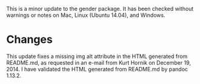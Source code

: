 This is a minor update to the gender package. It has been checked without warnings or notes on Mac, Linux (Ubuntu 14.04), and Windows.

# Changes

This update fixes a missing img alt attribute in the HTML generated from README.md, as requested in an e-mail from Kurt Hornik on December 19, 2014. I have validated the HTML generated from README.md by pandoc 1.13.2.
